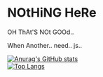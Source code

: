 # NOtHiNG HeRe
 
OH ThAt'S NOt GOOd..

When Another.. need.. js..

[![Anurag's GitHub stats](https://github-readme-stats.vercel.app/api?username=naixt1478&show_icons=true&theme=onedark)](https://github.com/naixt1478)   
[![Top Langs](https://github-readme-stats.vercel.app/api/top-langs/?username=naixt1478&theme=onedark)](https://github.com/naixt1478)
